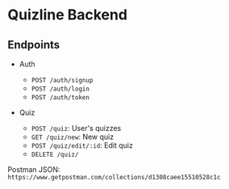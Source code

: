 # Quizline Backend

## Endpoints

- Auth
  - `POST /auth/signup`  
  - `POST /auth/login`
  - `POST /auth/token`

- Quiz 
  - `POST /quiz`: User's quizzes
  - `GET /quiz/new`: New quiz
  - `POST /quiz/edit/:id`: Edit quiz
  - `DELETE /quiz/`


Postman JSON: ```https://www.getpostman.com/collections/d1308caee15510528c1c```